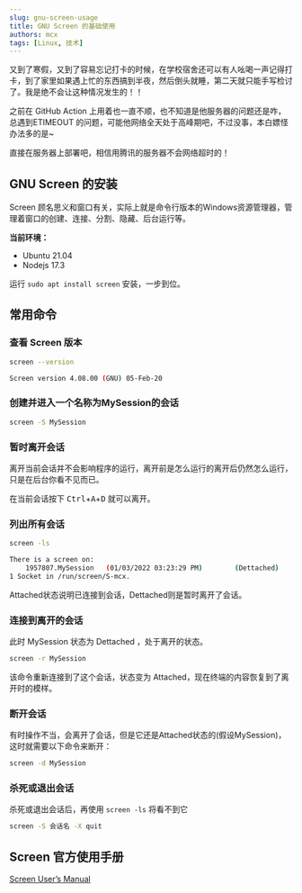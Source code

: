 ```yaml
---
slug: gnu-screen-usage
title: GNU Screen 的基础使用
authors: mcx
tags: [Linux, 技术]
---
```


又到了寒假，又到了容易忘记打卡的时候，在学校宿舍还可以有人吆喝一声记得打卡，到了家里如果遇上忙的东西搞到半夜，然后倒头就睡，第二天就只能手写检讨了。我是绝不会让这种情况发生的！！

之前在 GitHub Action 上用着也一直不顺，也不知道是他服务器的问题还是咋，总遇到ETIMEOUT 的问题，可能他网络全天处于高峰期吧，不过没事，本白嫖怪办法多的是~

直接在服务器上部署吧，相信用腾讯的服务器不会网络超时的！

## GNU Screen 的安装
Screen 顾名思义和窗口有关，实际上就是命令行版本的Windows资源管理器，管理着窗口的创建、连接、分割、隐藏、后台运行等。

<!--truncate-->

**当前环境：**
- Ubuntu 21.04
- Nodejs 17.3

运行 `sudo apt install screen` 安装，一步到位。

## 常用命令

### 查看 Screen 版本
```bash
screen --version
```
```bash title="输出"
Screen version 4.08.00 (GNU) 05-Feb-20
```

### 创建并进入一个名称为MySession的会话
```bash
screen -S MySession
```

### 暂时离开会话
离开当前会话并不会影响程序的运行，离开前是怎么运行的离开后仍然怎么运行，只是在后台你看不见而已。

在当前会话按下 <kbd>Ctrl</kbd>+<kbd>A</kbd>+<kbd>D</kbd> 就可以离开。

### 列出所有会话
```bash
screen -ls
```
```bash title="输出"
There is a screen on:
    1957807.MySession   (01/03/2022 03:23:29 PM)        (Dettached)
1 Socket in /run/screen/S-mcx.
```

Attached状态说明已连接到会话，Dettached则是暂时离开了会话。

### 连接到离开的会话
此时 MySession 状态为 Dettached ，处于离开的状态。
```bash
screen -r MySession
```
该命令重新连接到了这个会话，状态变为 Attached，现在终端的内容恢复到了离开时的模样。

### 断开会话
有时操作不当，会离开了会话，但是它还是Attached状态的(假设MySession)，这时就需要以下命令来断开：
```bash
screen -d MySession
```

### 杀死或退出会话
杀死或退出会话后，再使用 `screen -ls` 将看不到它
```bash
screen -S 会话名 -X quit
```

## Screen 官方使用手册
[Screen User’s Manual](https://www.gnu.org/software/screen/manual/screen.html)